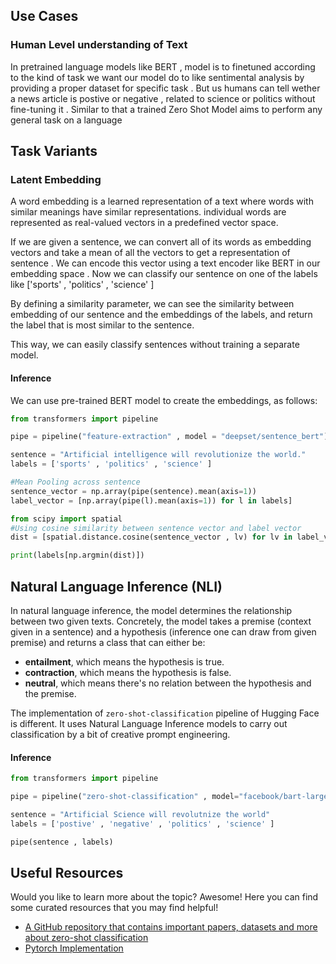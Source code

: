 ## Use Cases

###  Human Level understanding of Text

In pretrained language models like BERT , model is to finetuned according to the kind of task we want our model do to like sentimental analysis by providing a proper dataset for specific task . But us humans can tell wether a news article is postive or negative , related to science or politics without fine-tuning it . Similar to that a trained Zero Shot Model aims to perform any general task on a language

## Task Variants 

### Latent Embedding

A word embedding is a learned representation of a text where words with similar meanings have similar representations. individual words are represented as real-valued vectors in a predefined vector space. 

If we are given a sentence, we can convert all of its words as embedding vectors and take a mean of all the vectors to get a representation of sentence . We can encode this vector using a text encoder like BERT in our embedding space . Now we can classify our sentence on one of the labels like ['sports'  , 'politics' , 'science' ] 

By defining a similarity parameter, we can see the similarity between embedding of our sentence and the embeddings of the labels, and return the label that is most similar to the sentence.

This way, we can easily classify sentences without training a separate model.

#### Inference

We can use pre-trained BERT model to create the embeddings, as follows:

```python
from transformers import pipeline

pipe = pipeline("feature-extraction" , model = "deepset/sentence_bert")

sentence = "Artificial intelligence will revolutionize the world."
labels = ['sports' , 'politics' , 'science' ]

#Mean Pooling across sentence
sentence_vector = np.array(pipe(sentence).mean(axis=1))
label_vector = [np.array(pipe(l).mean(axis=1)) for l in labels]

from scipy import spatial
#Using cosine similarity between sentence vector and label vector
dist = [spatial.distance.cosine(sentence_vector , lv) for lv in label_vector]

print(labels[np.argmin(dist)])

```
## Natural Language Inference (NLI)

In natural language inference, the model determines the relationship between two given texts. Concretely, the model takes a premise (context given in a sentence) and a hypothesis (inference one can draw from given premise) and returns a class that can either be:

- **entailment**, which means the hypothesis is true.
- **contraction**, which means the hypothesis is false.
- **neutral**, which means there's no relation between the hypothesis and the premise.

The implementation of `zero-shot-classification` pipeline of Hugging Face is different. It uses Natural Language Inference models to carry out classification by a bit of creative prompt engineering.

#### Inference

```python
from transformers import pipeline

pipe = pipeline("zero-shot-classification" , model="facebook/bart-large-mnli")

sentence = "Artificial Science will revolutnize the world"
labels = ['postive' , 'negative' , 'politics' , 'science' ]

pipe(sentence , labels)
```


## Useful Resources

Would you like to learn more about the topic? Awesome! Here you can find some curated resources that you may find helpful!

- [A GitHub repository that contains important papers, datasets and more about zero-shot classification](https://github.com/sbharadwajj/awesome-zero-shot-learning)
- [Pytorch Implementation](https://github.com/edgarschnfld/CADA-VAE-PyTorch)